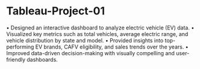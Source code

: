 # Tableau-Project-01
 • Designed an interactive dashboard to analyze electric vehicle (EV) data.
 • Visualized key metrics such as total vehicles, average electric range, and vehicle distribution by state and model.
 • Provided insights into top-performing EV brands, CAFV eligibility, and sales trends over the years.
 • Improved data-driven decision-making with visually compelling and user-friendly dashboards.
